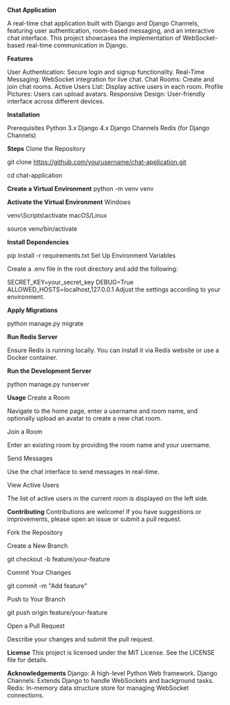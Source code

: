**Chat Application**

A real-time chat application built with Django and Django Channels, featuring user authentication, room-based messaging, and an interactive chat interface. This project showcases the implementation of WebSocket-based real-time communication in Django.

**Features**

User Authentication: Secure login and signup functionality.
Real-Time Messaging: WebSocket integration for live chat.
Chat Rooms: Create and join chat rooms.
Active Users List: Display active users in each room.
Profile Pictures: Users can upload avatars.
Responsive Design: User-friendly interface across different devices.

**Installation**

Prerequisites
Python 3.x
Django 4.x
Django Channels
Redis (for Django Channels)

**Steps**
Clone the Repository

git clone https://github.com/yourusername/chat-application.git

cd chat-application

**Create a Virtual Environment**
python -m venv venv

**Activate the Virtual Environment**
Windows

venv\Scripts\activate
macOS/Linux

source venv/bin/activate

**Install Dependencies**

pip install -r requirements.txt
Set Up Environment Variables

Create a .env file in the root directory and add the following:


SECRET_KEY=your_secret_key
DEBUG=True
ALLOWED_HOSTS=localhost,127.0.0.1
Adjust the settings according to your environment.

**Apply Migrations**

python manage.py migrate

**Run Redis Server**

Ensure Redis is running locally. You can install it via Redis website or use a Docker container.

**Run the Development Server**

python manage.py runserver

**Usage**
Create a Room

Navigate to the home page, enter a username and room name, and optionally upload an avatar to create a new chat room.

Join a Room

Enter an existing room by providing the room name and your username.

Send Messages

Use the chat interface to send messages in real-time.

View Active Users

The list of active users in the current room is displayed on the left side.

**Contributing**
Contributions are welcome! If you have suggestions or improvements, please open an issue or submit a pull request.

Fork the Repository

Create a New Branch

git checkout -b feature/your-feature

Commit Your Changes

git commit -m "Add feature"

Push to Your Branch

git push origin feature/your-feature

Open a Pull Request

Describe your changes and submit the pull request.

**License**
This project is licensed under the MIT License. See the LICENSE file for details.

**Acknowledgements**
Django: A high-level Python Web framework.
Django Channels: Extends Django to handle WebSockets and background tasks.
Redis: In-memory data structure store for managing WebSocket connections.
